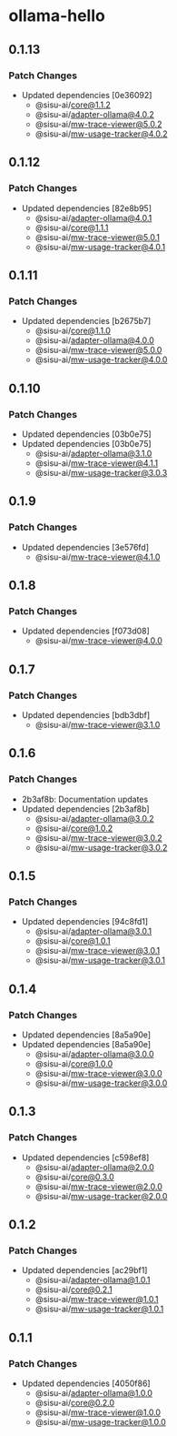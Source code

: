 # ollama-hello

## 0.1.13

### Patch Changes

- Updated dependencies [0e36092]
  - @sisu-ai/core@1.1.2
  - @sisu-ai/adapter-ollama@4.0.2
  - @sisu-ai/mw-trace-viewer@5.0.2
  - @sisu-ai/mw-usage-tracker@4.0.2

## 0.1.12

### Patch Changes

- Updated dependencies [82e8b95]
  - @sisu-ai/adapter-ollama@4.0.1
  - @sisu-ai/core@1.1.1
  - @sisu-ai/mw-trace-viewer@5.0.1
  - @sisu-ai/mw-usage-tracker@4.0.1

## 0.1.11

### Patch Changes

- Updated dependencies [b2675b7]
  - @sisu-ai/core@1.1.0
  - @sisu-ai/adapter-ollama@4.0.0
  - @sisu-ai/mw-trace-viewer@5.0.0
  - @sisu-ai/mw-usage-tracker@4.0.0

## 0.1.10

### Patch Changes

- Updated dependencies [03b0e75]
- Updated dependencies [03b0e75]
  - @sisu-ai/adapter-ollama@3.1.0
  - @sisu-ai/mw-trace-viewer@4.1.1
  - @sisu-ai/mw-usage-tracker@3.0.3

## 0.1.9

### Patch Changes

- Updated dependencies [3e576fd]
  - @sisu-ai/mw-trace-viewer@4.1.0

## 0.1.8

### Patch Changes

- Updated dependencies [f073d08]
  - @sisu-ai/mw-trace-viewer@4.0.0

## 0.1.7

### Patch Changes

- Updated dependencies [bdb3dbf]
  - @sisu-ai/mw-trace-viewer@3.1.0

## 0.1.6

### Patch Changes

- 2b3af8b: Documentation updates
- Updated dependencies [2b3af8b]
  - @sisu-ai/adapter-ollama@3.0.2
  - @sisu-ai/core@1.0.2
  - @sisu-ai/mw-trace-viewer@3.0.2
  - @sisu-ai/mw-usage-tracker@3.0.2

## 0.1.5

### Patch Changes

- Updated dependencies [94c8fd1]
  - @sisu-ai/adapter-ollama@3.0.1
  - @sisu-ai/core@1.0.1
  - @sisu-ai/mw-trace-viewer@3.0.1
  - @sisu-ai/mw-usage-tracker@3.0.1

## 0.1.4

### Patch Changes

- Updated dependencies [8a5a90e]
- Updated dependencies [8a5a90e]
  - @sisu-ai/adapter-ollama@3.0.0
  - @sisu-ai/core@1.0.0
  - @sisu-ai/mw-trace-viewer@3.0.0
  - @sisu-ai/mw-usage-tracker@3.0.0

## 0.1.3

### Patch Changes

- Updated dependencies [c598ef8]
  - @sisu-ai/adapter-ollama@2.0.0
  - @sisu-ai/core@0.3.0
  - @sisu-ai/mw-trace-viewer@2.0.0
  - @sisu-ai/mw-usage-tracker@2.0.0

## 0.1.2

### Patch Changes

- Updated dependencies [ac29bf1]
  - @sisu-ai/adapter-ollama@1.0.1
  - @sisu-ai/core@0.2.1
  - @sisu-ai/mw-trace-viewer@1.0.1
  - @sisu-ai/mw-usage-tracker@1.0.1

## 0.1.1

### Patch Changes

- Updated dependencies [4050f86]
  - @sisu-ai/adapter-ollama@1.0.0
  - @sisu-ai/core@0.2.0
  - @sisu-ai/mw-trace-viewer@1.0.0
  - @sisu-ai/mw-usage-tracker@1.0.0

